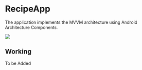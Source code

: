 # RecipeApp
The application implements the MVVM architecture using Android Architecture Components.

<img src="https://i.imgur.com/hSzHeou.png">

## Working
To be Added
